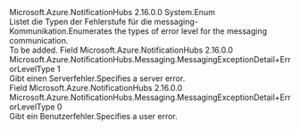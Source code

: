 <Type Name="MessagingExceptionDetail+ErrorLevelType" FullName="Microsoft.Azure.NotificationHubs.Messaging.MessagingExceptionDetail+ErrorLevelType">
  <TypeSignature Language="C#" Value="public enum MessagingExceptionDetail.ErrorLevelType" />
  <TypeSignature Language="ILAsm" Value=".class nested public auto ansi sealed MessagingExceptionDetail/ErrorLevelType extends System.Enum" />
  <TypeSignature Language="DocId" Value="T:Microsoft.Azure.NotificationHubs.Messaging.MessagingExceptionDetail.ErrorLevelType" />
  <TypeSignature Language="VB.NET" Value="Public Enum MessagingExceptionDetail.ErrorLevelType" />
  <TypeSignature Language="F#" Value="type MessagingExceptionDetail.ErrorLevelType = " />
  <AssemblyInfo>
    <AssemblyName>Microsoft.Azure.NotificationHubs</AssemblyName>
    <AssemblyVersion>2.16.0.0</AssemblyVersion>
  </AssemblyInfo>
  <Base>
    <BaseTypeName>System.Enum</BaseTypeName>
  </Base>
  <Docs>
    <summary><span data-ttu-id="b88c4-101">Listet die Typen der Fehlerstufe für die messaging-Kommunikation.</span><span class="sxs-lookup"><span data-stu-id="b88c4-101">Enumerates the types of error level for the messaging communication.</span></span></summary>
    <remarks>To be added.</remarks>
  </Docs>
  <Members>
    <Member MemberName="ServerError">
      <MemberSignature Language="C#" Value="ServerError" />
      <MemberSignature Language="ILAsm" Value=".field public static literal valuetype Microsoft.Azure.NotificationHubs.Messaging.MessagingExceptionDetail/ErrorLevelType ServerError = int32(1)" />
      <MemberSignature Language="DocId" Value="F:Microsoft.Azure.NotificationHubs.Messaging.MessagingExceptionDetail.ErrorLevelType.ServerError" />
      <MemberSignature Language="VB.NET" Value="ServerError" />
      <MemberSignature Language="F#" Value="ServerError = 1" Usage="Microsoft.Azure.NotificationHubs.Messaging.MessagingExceptionDetail.ErrorLevelType.ServerError" />
      <MemberType>Field</MemberType>
      <AssemblyInfo>
        <AssemblyName>Microsoft.Azure.NotificationHubs</AssemblyName>
        <AssemblyVersion>2.16.0.0</AssemblyVersion>
      </AssemblyInfo>
      <ReturnValue>
        <ReturnType>Microsoft.Azure.NotificationHubs.Messaging.MessagingExceptionDetail+ErrorLevelType</ReturnType>
      </ReturnValue>
      <MemberValue>1</MemberValue>
      <Docs>
        <summary><span data-ttu-id="b88c4-102">Gibt einen Serverfehler.</span><span class="sxs-lookup"><span data-stu-id="b88c4-102">Specifies a server error.</span></span></summary>
      </Docs>
    </Member>
    <Member MemberName="UserError">
      <MemberSignature Language="C#" Value="UserError" />
      <MemberSignature Language="ILAsm" Value=".field public static literal valuetype Microsoft.Azure.NotificationHubs.Messaging.MessagingExceptionDetail/ErrorLevelType UserError = int32(0)" />
      <MemberSignature Language="DocId" Value="F:Microsoft.Azure.NotificationHubs.Messaging.MessagingExceptionDetail.ErrorLevelType.UserError" />
      <MemberSignature Language="VB.NET" Value="UserError" />
      <MemberSignature Language="F#" Value="UserError = 0" Usage="Microsoft.Azure.NotificationHubs.Messaging.MessagingExceptionDetail.ErrorLevelType.UserError" />
      <MemberType>Field</MemberType>
      <AssemblyInfo>
        <AssemblyName>Microsoft.Azure.NotificationHubs</AssemblyName>
        <AssemblyVersion>2.16.0.0</AssemblyVersion>
      </AssemblyInfo>
      <ReturnValue>
        <ReturnType>Microsoft.Azure.NotificationHubs.Messaging.MessagingExceptionDetail+ErrorLevelType</ReturnType>
      </ReturnValue>
      <MemberValue>0</MemberValue>
      <Docs>
        <summary><span data-ttu-id="b88c4-103">Gibt ein Benutzerfehler.</span><span class="sxs-lookup"><span data-stu-id="b88c4-103">Specifies a user error.</span></span></summary>
      </Docs>
    </Member>
  </Members>
</Type>